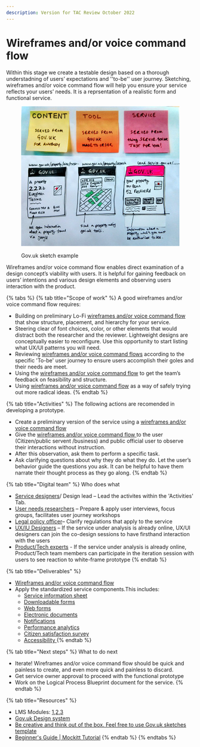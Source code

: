 ```yaml
---
description: Version for TAC Review October 2022
---
```


# Wireframes and/or voice command flow

Within this stage we create a testable design based on a thorough understadning of users’ expectations and ''to-be'' user journey. Sketching, wireframes and/or voice command flow will help you ensure your service reflects your users’ needs. It is a reprsentation of a realistic form and functional service.&#x20;

<figure><img src="../../.gitbook/assets/13598453674_bdc7d5a385_c.jpg" alt=""><figcaption><p>Gov.uk sketch example</p></figcaption></figure>

Wireframes and/or voice command flow enables direct examination of a design concept’s viability with users. It is helpful for gaining feedback on users’ intentions and various design elements and observing users interaction with the product.&#x20;

{% tabs %}
{% tab title="Scope of work" %}
A good wireframes and/or voice command flow requires:

* Building on preliminary Lo-Fi [wireframes and/or voice command flow ](../learning-and-exchange/artefacts.md#wireframes-and-or-voice-command-flow)that show structure, placement, and hierarchy for your service. &#x20;
* Steering clear of font choices, color, or other elements that would distract both the researcher and the reviewer. Lightweight designs are conceptually easier to reconfigure. Use this opportunity to start listing what UX/UI patterns you will need.&#x20;
* Reviewing [wireframes and/or voice command flows](../learning-and-exchange/artefacts.md#wireframes-and-or-voice-command-flow) according to the specific 'To-be' user journey to ensure users accomplish their goles and their needs are meet.&#x20;
* Using the [wireframes and/or voice command flow](../learning-and-exchange/artefacts.md#wireframes-and-or-voice-command-flow) to get the team’s feedback on feasibility and structure.&#x20;
* Using [wireframes and/or voice command flow](../learning-and-exchange/artefacts.md#wireframes-and-or-voice-command-flow) as a way of safely trying out more radical ideas.   &#x20;
{% endtab %}

{% tab title="Activities" %}
The following actions are recomended in developing a prototype.&#x20;

* Create a preliminary version of the service using a [wireframes and/or voice command flow](../learning-and-exchange/artefacts.md#wireframes-and-or-voice-command-flow)
* Give the [wireframes and/or voice command flow ](../learning-and-exchange/artefacts.md#wireframes-and-or-voice-command-flow)to the user (Citizen/public servent /business) and public official user to observe their interactions without instruction.&#x20;
* After this observation, ask them to perform a specific task.&#x20;
* Ask clarifying questions about why they do what they do. Let the user’s behavior guide the questions you ask. It can be helpful to have them narrate their thought process as they go along.&#x20;
{% endtab %}

{% tab title="Digital team" %}
Who does what&#x20;

* [Service designers](../annex/govstack-user-profiles-taxonomy.md#service-designer)/ Design lead – Lead the activites within the 'Activities' Tab.
* [User needs researchers](https://app.gitbook.com/o/pxmRWOPoaU8fUAbbcrus/s/zlgZ7XvqYnhGTNjlQo19/) – Prepare & apply user interviews, focus groups, facilitates user journey workshops &#x20;
* [Legal policy officer](../annex/govstack-user-profiles-taxonomy.md#legal-policy-officer)– Clarify regulations that apply to the service &#x20;
* [UX/IU Designers](https://app.gitbook.com/o/pxmRWOPoaU8fUAbbcrus/s/zlgZ7XvqYnhGTNjlQo19/) – If the service under analysis is already online, UX/UI designers can join the co-design sessions to have firsthand interaction with the users &#x20;
* [Product/Tech experts](../annex/govstack-user-profiles-taxonomy.md#back-end-developers)  - If the service under analysis is already online, Product/Tech team members can participate in the iteration session with users to see reaction to white-frame prototype &#x20;
{% endtab %}

{% tab title="Deliverables" %}
* [Wireframes and/or voice command flow](../learning-and-exchange/artefacts.md#wireframes-and-or-voice-command-flow) &#x20;
* Apply the standardized service components.This includes:
  * [Service information sheet](https://govstack.gitbook.io/implementation-playbook/govstack-implementation-playbook/learning-and-exchange/artefacts#information-service-sheets)
  * [Downloadable forms](https://app.gitbook.com/o/pxmRWOPoaU8fUAbbcrus/s/zlgZ7XvqYnhGTNjlQo19/)
  * [Web forms](https://app.gitbook.com/o/pxmRWOPoaU8fUAbbcrus/s/zlgZ7XvqYnhGTNjlQo19/)
  * [Electronic documents](https://app.gitbook.com/o/pxmRWOPoaU8fUAbbcrus/s/zlgZ7XvqYnhGTNjlQo19/)
  * [Notifications](https://app.gitbook.com/o/pxmRWOPoaU8fUAbbcrus/s/zlgZ7XvqYnhGTNjlQo19/)
  * [Performance analytics](https://app.gitbook.com/o/pxmRWOPoaU8fUAbbcrus/s/zlgZ7XvqYnhGTNjlQo19/)
  * [Citizen satisfaction survey](https://app.gitbook.com/o/pxmRWOPoaU8fUAbbcrus/s/zlgZ7XvqYnhGTNjlQo19/)
  * [Accessibility ](https://app.gitbook.com/o/pxmRWOPoaU8fUAbbcrus/s/zlgZ7XvqYnhGTNjlQo19/)
{% endtab %}

{% tab title="Next steps" %}
What to do next

* Iterate! Wireframes and/or voice command flow should be quick and painless to create, and even more quick and painless to discard.&#x20;
* Get service owner approval to proceed with the functional prototype &#x20;
* Work on the Logical Process Blueprint document for the service.
{% endtab %}

{% tab title="Resources" %}
* LMS Modules: [1](../learning-and-exchange/govstack-learning-management-system/#awareness-building-and-expression-of-interest),[2](../learning-and-exchange/govstack-learning-management-system/#agreement-of-cooperation),[3](../learning-and-exchange/govstack-learning-management-system/#govstack-internal-kick-off) &#x20;
* [Gov.uk Design system](https://design-system.service.gov.uk/community/resources-and-tools/)&#x20;
* [Be creative and think out of the box. Feel free to use Gov.uk sketches template](https://designnotes.blog.gov.uk/2014/05/22/gov-uk-sketching-templates/)&#x20;
* [Beginner's Guide | Mockitt Tutorial](https://www.youtube.com/watch?v=X5HVZQ9Nii4)&#x20;
{% endtab %}
{% endtabs %}
